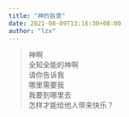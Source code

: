 ```yaml
---
title: "神的旨意"
date: 2021-08-09T13:16:30+08:00
author: "lzx"
---
```

> 神啊  
> 全知全能的神啊  
> 请你告诉我   
> 哪里需要我  
> 我要到哪里去  
> 怎样才能给他人带来快乐？  
